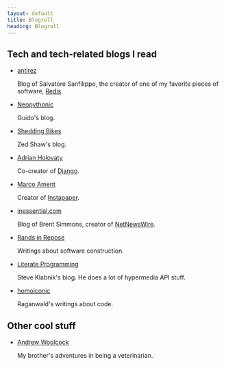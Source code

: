 ```yaml
---
layout: default
title: Blogroll
heading: Blogroll
---
```


<h2 class="h2">Tech and tech-related blogs I read</h2>

* [antirez](http://antirez.com)

  Blog of Salvatore Sanfilippo, the creator of one of my favorite pieces
  of software, [Redis](http://redis.io).

* [Neopythonic](http://neopythonic.blogspot.com/)

  Guido's blog.

* [Shedding Bikes](http://sheddingbikes.com/)

  Zed Shaw's blog.

* [Adrian Holovaty](http://www.holovaty.com/)

  Co-creator of [Django](http://djangoproject.com).

* [Marco Ament](http://www.marco.org/)

  Creator of [Instapaper](http://www.instapaper.com/).

* [inessential.com](http://inessential.com/)

  Blog of Brent Simmons, creator of [NetNewsWire](http://netnewswireapp.com/).

* [Rands in Repose](http://www.randsinrepose.com/)

  Writings about software construction.

* [Literate Programming](http://blog.steveklabnik.com/)

  Steve Klabnik's blog.  He does a lot of hypermedia API stuff.

* [homoiconic](https://github.com/raganwald/homoiconic)

  Raganwald's writings about code.

<h2 class="h2">Other cool stuff</h2>

* [Andrew Woolcock](http://andrewpomorphic.tumblr.com/)

  My brother's adventures in being a veterinarian.


